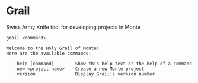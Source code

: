 # Grail
Swiss Army Knife tool for developing projects in Monte

```
grail <command>

Welcome to the Holy Grail of Monte!
Here are the available commands:

    help [command]        Show this help text or the help of a command
    new <project name>    Create a new Monte project
    version               Display Grail's version number
```
